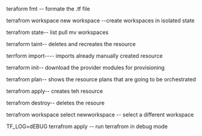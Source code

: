 teraform fmt -- formate the .tf file  

terrafrom workspace new workspace  --create workspaces in isolated state 

terrafrom state-- list pull mv workspaces 

terraform taint-- deletes  and recreates the resource

terrform import---- imports already manually created resource 

terraform init-- download the provider modules for provisioning 

terrafrom plan--  shows the resource plans that are going to be orchestrated

terrafrom apply--  creates teh resource 

terrafrom destroy-- deletes the resoure 

terrafrom workspace select newworkspace --  select a different workspace 

TF_LOG=dEBUG terrafrom apply -- run terrafrom in debug mode 
